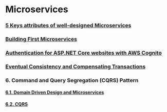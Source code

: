 # Microservices

### [5 Keys attributes of well-designed Microservices](https://github.com/AlexandreYembo/study-training/blob/master/Architecture/Microservices-Amazon-AWS/Docs/5-keys-attributes.md)

### [Building First Microservices](https://github.com/AlexandreYembo/study-training/blob/master/Architecture/Microservices-Amazon-AWS/Docs/building-first-microservices.md)

### [Authentication for ASP.NET Core websites with AWS Cognito](https://github.com/AlexandreYembo/study-training/blob/master/Architecture/Microservices-Amazon-AWS/Docs/auth-aspnet-core-AWS-cognito.md)

### [Eventual Consistency and Compensating Transactions](https://github.com/AlexandreYembo/study-training/blob/master/Architecture/Microservices-Amazon-AWS/Docs/eventual-consist-compens-transactions.md)





### 6. Command and Query Segregation (CQRS) Pattern
   #### [6.1. Domain Driven Design and Microservices](https://github.com/AlexandreYembo/study-training/blob/master/Architecture/Microservices-Amazon-AWS/Docs/ddd.md)

#### [6.2. CQRS](https://github.com/AlexandreYembo/study-training/blob/master/Architecture/Microservices-Amazon-AWS/Docs/cqrs.md)
